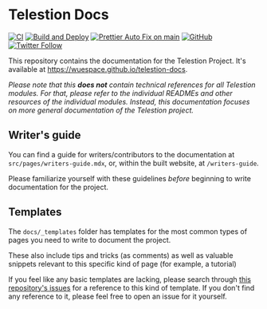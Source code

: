 # Telestion Docs

[![CI](https://github.com/wuespace/telestion-docs/actions/workflows/ci.yml/badge.svg)](https://github.com/wuespace/telestion-docs/actions/workflows/ci.yml)
[![Build and Deploy](https://github.com/wuespace/telestion-docs/actions/workflows/gh-pages.yml/badge.svg)](https://github.com/wuespace/telestion-docs/actions/workflows/gh-pages.yml)
[![Prettier Auto Fix on main](https://github.com/wuespace/telestion-docs/actions/workflows/prettier-auto-fix.yml/badge.svg)](https://github.com/wuespace/telestion-docs/actions/workflows/prettier-auto-fix.yml)
[![GitHub](https://img.shields.io/github/license/wuespace/telestion-docs)](LICENSE)
[![Twitter Follow](https://img.shields.io/twitter/follow/wuespace?style=social)](https://twitter.com/wuespace)

This repository contains the documentation for the Telestion Project. It's
available at https://wuespace.github.io/telestion-docs.

_Please note that this **does not** contain technical references for all
Telestion modules. For that, please refer to the individual READMEs and other
resources of the individual modules. Instead, this documentation focuses on more
general documentation of the Telestion project._

## Writer's guide

You can find a guide for writers/contributors to the documentation at
`src/pages/writers-guide.mdx`, or, within the built website, at
`/writers-guide`.

Please familiarize yourself with these guidelines _before_ beginning to write
documentation for the project.

## Templates

The `docs/_templates` folder has templates for the most common types of
pages you need to write to document the project.

These also include tips and tricks (as comments) as well as valuable snippets
relevant to this specific kind of page (for example, a tutorial)

If you feel like any basic templates are lacking, please search through
[this repository's issues](https://github.com/wuespace/telestion-docs/issues)
for a reference to this kind of template. If you don't find any reference to it,
please feel free to open an issue for it yourself.
